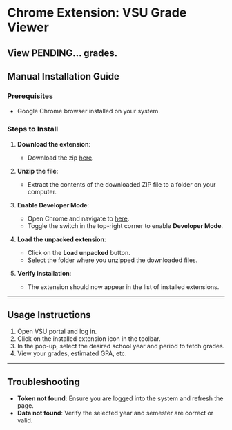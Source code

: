 # Chrome Extension: VSU Grade Viewer

View PENDING... grades.
---
## Manual Installation Guide

### Prerequisites
- Google Chrome browser installed on your system.

### Steps to Install

1. **Download the extension**:
   - Download the zip [here](https://github.com/BernVein/GradeViewer/archive/refs/heads/master.zip).

2. **Unzip the file**:
   - Extract the contents of the downloaded ZIP file to a folder on your computer.

3. **Enable Developer Mode**:
   - Open Chrome and navigate to [here](chrome://extensions/).
   - Toggle the switch in the top-right corner to enable **Developer Mode**.

4. **Load the unpacked extension**:
   - Click on the **Load unpacked** button.
   - Select the folder where you unzipped the downloaded files.

5. **Verify installation**:
   - The extension should now appear in the list of installed extensions.

---

## Usage Instructions
1. Open VSU portal and log in.
2. Click on the installed extension icon in the toolbar.
3. In the pop-up, select the desired school year and period to fetch grades.
4. View your grades, estimated GPA, etc.
---

## Troubleshooting
- **Token not found**: Ensure you are logged into the system and refresh the page.
- **Data not found**: Verify the selected year and semester are correct or valid.

